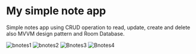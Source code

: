 # My simple note app
Simple notes app using CRUD operation to read, update, create and delete also MVVM design pattern and Room Database.

![bnotes1](https://user-images.githubusercontent.com/84693350/231753574-6bde3ac8-ebd6-41a4-bd50-801015cef371.jpg)
![bnotes2](https://user-images.githubusercontent.com/84693350/231753605-7ff692a8-5acf-44b0-a01e-93ac49c9492c.jpg)
![Bnotes3](https://user-images.githubusercontent.com/84693350/231753617-c5c781f9-4c01-4b8c-a4f6-8ba41000bf4a.jpg)
![Bnotes4](https://user-images.githubusercontent.com/84693350/231753623-338da1e9-ece0-4f6a-a00b-cbe4e75cbbfc.jpg)
